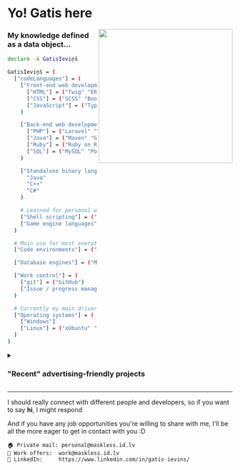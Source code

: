 # Yo! Gatis here

<img align='right' src="/img/icon2.png" width="300" height="300" />

### My knowledge defined as a data object...
```bash
declare -A GatisIeviņš

GatisIeviņš = (
  ["codeLanguages"] = (
    ["Front-end web development"] = (
      ["HTML"] = ("Twig" "ERB" "Slim")
      ["CSS"] = ("SCSS" "Bootstrap" "W3.CSS" "Pure")
      ["JavaScript"] = ("TypeScript")
    )

    ["Back-end web development"] = (
      ["PHP"] = ("Laravel" "Winter CMS")
      ["Java"] = ("Maven" "Gradle" "Spring")
      ["Ruby"] = ("Ruby on Rails")
      ["SQL"] = ("MySQL" "PostgreSQL")
    )

    ["Standalone binary languages"] = (
      "Java"
      "C++"
      "C#"
    )

    # Learned for personal wants and needs
    ["Shell scripting"] = ("Bash" "Powershell")
    ["Game engine languages"] = ("ChoiceScript" "Twine" "Godot")
  )

  # Main use for most everything I do is VSCodium
  ["Code environments"] = ("VSCodium" "neovim")

  ["Database engines"] = ("MySQL" "Microsoft SQL" "MariaDB")

  ["Work control"] = (
    ["git"] = ("GitHub")
    ["Issue / progress management"] = ("Jira" "GitHub Workspaces" "Trello")
  )

  # Currently my main driver is Arch
  ["Operating systems"] = (
    ["Windows"]
    ["Linux"] = ("xUbuntu" "ArchLinux" "EndeavourOS")
  )
)
```

<details><summary><h3>"Recent" advertising-friendly projects</h3></summary>

#### [Job Scraper](https://github.com/students-gi/job-scraper)
> A PHP web scraper for IT job vacancies posted in (mainly) Latvian work boards. It's fairly quick n dirty, since I made it in my free time.

---

#### [Rock, Paper, Scissors, Lizard, Spock](https://github.com/students-gi/Rock-Paper-Scissors-Lizard-Spock)
> An extended version of "Rock Paper Scissors" coded in PHP. Thanks to this, I gained access to a Ruby on Rails bootcamp organised by [Mitigate](https://akademija.mitigate.dev/).

---

#### [Flight Planner](https://github.com/students-gi/flight-planner)
> A Java Springboot API application that can store flights between different airports, and allows to search for them. A sort of "final assignment" from my [Codelex](https://www.codelex.io/) course

---

#### [MOOSE](https://github.com/students-gi/MOOSE)
> A Laravel app design for a hunting group. Created for a university assignment in 2022 in the effors of bumping my grade. Didn't work out, sadly.

</details>

---
I should really connect with different people and developers, so if you want to say **hi**, I might respond

And if you have any job opportunities you're willing to share with me, I'll be all the more eager to get in contact with you :D
```plaintext
🏠 Private mail: personal@maskless.id.lv
💼 Work offers:  work@maskless.id.lv
🔗 LinkedIn:     https://www.linkedin.com/in/gatis-ievins/
```

